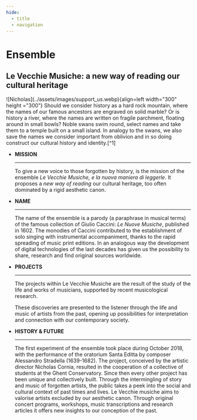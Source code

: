 ```yaml
---
hide:
  - title
  - navigation
---
```


# Ensemble

## Le Vecchie Musiche: a new way of reading our cultural heritage
<div class="grid" markdown>
![Nicholas](../assets/images/support_us.webp){align=left width="300" height ="300"} Should we consider history as a hard rock mountain, where the names of our famous ancestors are engraved on solid marble? Or is history a river, where the names are written on fragile parchment, floating around in small bowls? Noble swans swim round, select names and take them to a temple built on a small island. In analogy to the swans, we also save the names we consider important from oblivion and in so doing construct our cultural history and identity.[^1]
</div>

<div class="grid cards" markdown>

-   __MISSION__

    ---

    To give a new voice to those forgotten by history, is the mission of the ensemble _Le Vecchie Musiche, e la nuova maniera di leggerle_. It proposes a _new way of reading_ our cultural heritage, too often dominated by a rigid aesthetic canon.

-   __NAME__

    ---

    The name of the ensemble is a parody (a paraphrase in musical terms) of the famous collection of Giulio Caccini: _Le Nuove Musiche_, published in 1602. The monodies of Caccini contributed to the establishment of solo singing with instrumental accompaniment, thanks to the rapid spreading of music print editions. In an analogous way the development of digital technologies of the last decades has given us the possibility to share, research and find original sources worldwide.

- __PROJECTS__
    
    ---

    The projects within Le Vecchie Musiche are the result of the study of the life and works of musicians, supported by recent musicological research.

    These discoveries are presented to the listener through the life and music of artists from the past, opening up possibilities for interpretation and connection with our contemporary society.

- __HISTORY & FUTURE__
    
    ---
    
    The first experiment of the ensemble took place during October 2018, with the performance of the oratorium Santa Editta by composer Alessandro Stradella (1639-1682). The project, conceived by the artistic director Nicholas Cornia, resulted in the cooperation of a collective of students at the Ghent Conservatory. Since then every other project has been unique and collectively built. Through the intermingling of story and music of forgotten artists, the public takes a peek into the social and cultural context of past times and lives. Le Vecchie musiche aims to valorise artists excluded by our aesthetic canon. Through original concert programs, workshops, music transcriptions and research articles it offers new insights to our conception of the past.

</div>


[^1]: Reference to the voyage of Astolfo to the moon in Ariosto’s _Orlando Furioso_, Canto XXXV.
